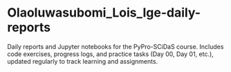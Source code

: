 # Olaoluwasubomi_Lois_Ige-daily-reports
Daily reports and Jupyter notebooks for the PyPro-SCiDaS course. Includes code exercises, progress logs, and practice tasks (Day 00, Day 01, etc.), updated regularly to track learning and assignments.
